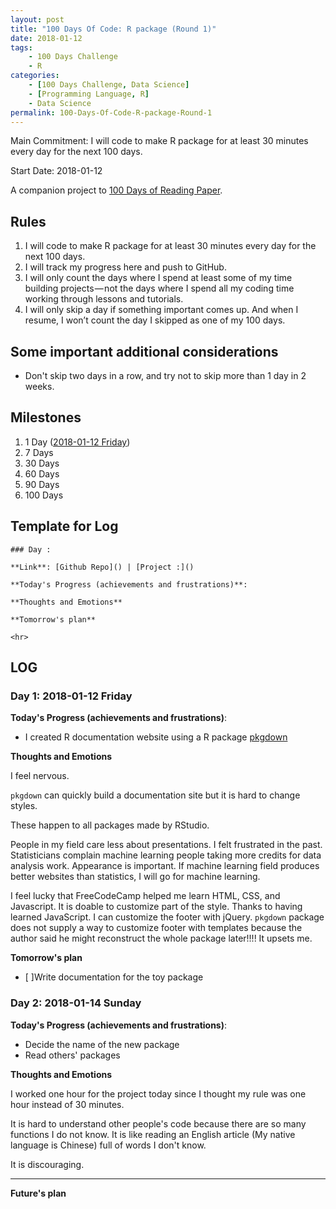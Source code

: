 ```yaml
---
layout: post
title: "100 Days Of Code: R package (Round 1)"
date: 2018-01-12
tags:
	- 100 Days Challenge
	- R
categories:
	- [100 Days Challenge, Data Science]
	- [Programming Language, R]
	- Data Science
permalink: 100-Days-Of-Code-R-package-Round-1
---
```

Main Commitment: I will code to make R package for at least 30 minutes every day for the next 100 days.

Start Date: 2018-01-12

A companion project to [100 Days of Reading Paper](100-Days-Of-Reading-Paper-Round-1).

<!-- more -->

## Rules

1.  I will code to make R package for at least 30 minutes every day for the next 100 days.
7. I will track my progress here and push to GitHub.
8. I will only count the days where I spend at least some of my time building projects — not the days where I spend all my coding time working through lessons and tutorials.
9. I will only skip a day if something important comes up. And when I resume, I won’t count the day I skipped as one of my 100 days.

## Some important additional considerations

* Don't skip two days in a row, and try not to skip more than 1 day in 2 weeks.

## Milestones

1. 1 Day ([2018-01-12 Friday](#Day-1-2018-01-12-Friday))
2. 7 Days
3. 30 Days
4. 60 Days
5. 90 Days
6. 100 Days

## Template for Log

```
### Day :

**Link**: [Github Repo]() | [Project :]()

**Today's Progress (achievements and frustrations)**:

**Thoughts and Emotions**

**Tomorrow's plan**

<hr>
```

## LOG
### Day 1: 2018-01-12 Friday

**Today's Progress (achievements and frustrations)**:

* I created R documentation website using a R package [pkgdown](https://github.com/r-lib/pkgdown)

**Thoughts and Emotions**

I feel nervous.

`pkgdown` can quickly build a documentation site but it is hard to change styles.

These happen to all packages made by RStudio.

People in my field care less about presentations. I felt frustrated in the past. Statisticians complain machine learning people taking more credits for data analysis work. Appearance is important. If machine learning field produces better websites than statistics, I will go for machine learning.

I feel lucky that FreeCodeCamp helped me learn HTML, CSS, and Javascript. It is doable to customize part of the style. Thanks to having learned JavaScript. I can customize the footer with jQuery. `pkgdown` package does not supply a way to customize footer with templates because the author said he might reconstruct the whole package later!!!! It upsets me.

**Tomorrow's plan**

* [ ]Write documentation for the toy package

### Day 2: 2018-01-14 Sunday

**Today's Progress (achievements and frustrations)**:

* Decide the name of the new package
* Read others' packages

**Thoughts and Emotions**

I worked one hour for the project today since I thought my rule was one hour instead of 30 minutes.

It is hard to understand other people's code because there are so many functions I do not know. It is like reading an English article (My native language is Chinese) full of words I don't know.

It is discouraging.

<hr>

**Future's plan**
